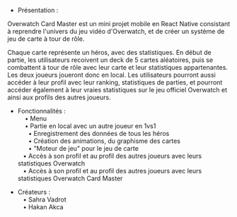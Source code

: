 - Présentation : 

Overwatch Card Master est un mini projet mobile en React Native consistant à reprendre l'univers du jeu vidéo d'Overwatch, et de créer un système de jeu de carte à tour de rôle.

Chaque carte représente un héros, avec des statistiques. En début de partie, les utilisateurs recoivent un deck de 5 cartes aléatoires, puis se combattent à tour de rôle avec leur carte et leur statistiques appartenantes. Les deux joueurs joueront donc en local.
Les utilisateurs pourront aussi accéder à leur profil avec leur ranking, statistiques de parties, et pourront accéder également à leur vraies statistiques sur le jeu officiel Overwatch et ainsi aux profils des autres joueurs.

- Fonctionnalités : <br />
&nbsp; &nbsp; • Menu <br />
&nbsp; &nbsp; • Partie en local avec un autre joueur en 1vs1 <br />
&nbsp; &nbsp;&nbsp; &nbsp;• Enregistrement des données de tous les héros <br />
&nbsp; &nbsp;&nbsp; &nbsp;• Création des animations, du graphisme des cartes <br />
&nbsp; &nbsp;&nbsp; &nbsp;• "Moteur de jeu" pour le jeu de carte <br />
&nbsp; &nbsp;• Accès à son profil et au profil des autres joueurs avec leurs statistiques Overwatch <br />
&nbsp; &nbsp;• Accès à son profil et au profil des autres joueurs avec leurs statistiques Overwatch Card Master <br />


- Créateurs : <br />
&nbsp; &nbsp;• Sahra Vadrot <br />
&nbsp; &nbsp;• Hakan Akca <br />

